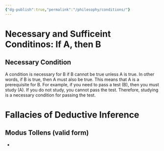 ```yaml
---
{"dg-publish":true,"permalink":"/philosophy/conditions/"}
---
```



# Necessary and Sufficeint Conditinos: If A, then B

## Necessary Condition

A condition is necessary for B if B cannot be true unless A is true. In other words, if B is true, then A must also be true. This means that A is a prerequisite for B.
For example, if you need to pass a test (B), then you must study (A). If you do not study, you cannot pass the test. Therefore, studying is a necessary condition for passing the test.

# Fallacies of Deductive Inference

## Modus Tollens (valid form)

-
